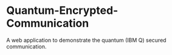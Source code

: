 # Quantum-Encrypted-Communication
A web application to demonstrate the quantum (IBM Q) secured communication.  
